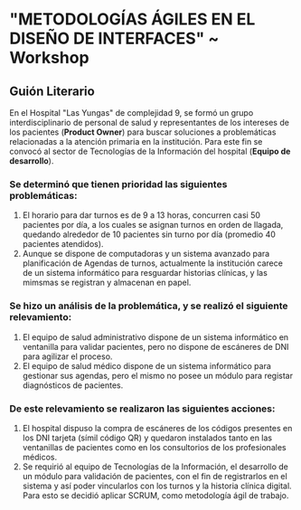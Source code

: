 # "METODOLOGÍAS ÁGILES EN EL DISEÑO DE INTERFACES" ~ Workshop

## Guión Literario 

En el Hospital "Las Yungas" de complejidad 9, se formó un grupo interdisciplinario de personal de salud y representantes de los intereses de los pacientes (**Product Owner**) para buscar soluciones a problemáticas relacionadas a la atención primaria en la institución. Para este fin se convocó al sector de Tecnologías de la Información del hospital (**Equipo de desarrollo**).

### Se determinó que tienen prioridad las siguientes problemáticas:
1. El horario para dar turnos es de 9 a 13 horas, concurren casi 50 pacientes por día, a los cuales se asignan turnos en orden de llagada, quedando alrededor de 10 pacientes sin turno por día (promedio 40 pacientes atendidos).
2. Aunque se dispone de computadoras y un sistema avanzado para planificación de Agendas de turnos, actualmente la institución carece de un sistema informático para resguardar historias clínicas, y las mimsmas se registran y almacenan en papel.

### Se hizo un análisis de la problemática, y se realizó el siguiente relevamiento:
1. El equipo de salud administrativo dispone de un sistema informático en ventanilla para validar pacientes, pero no dispone de escáneres de DNI para agilizar el proceso. 
2. El equipo de salud médico dispone de un sistema informático para gestionar sus agendas, pero el mismo no posee un módulo para registar diagnósticos de pacientes. 

### De este relevamiento se realizaron las siguientes acciones:
1. El hospital dispuso la compra de escáneres de los códigos presentes en los DNI tarjeta (símil código QR) y quedaron instalados tanto en las ventanillas de pacientes como en los consultorios de los profesionales médicos.
2. Se requirió al equipo de Tecnologías de la Información, el desarrollo de un módulo para validación de pacientes, con el fin de registrarlos en el sistema y así poder vincularlos con los turnos y la historia clínica digital. Para esto se decidió aplicar SCRUM, como metodología ágil de trabajo.